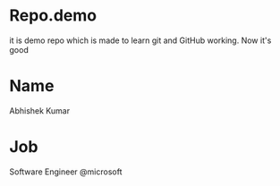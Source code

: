 # Repo.demo
it is demo repo which is made to learn git and GitHub working.
Now it's good

# Name 
Abhishek Kumar


# Job 
Software Engineer @microsoft 
